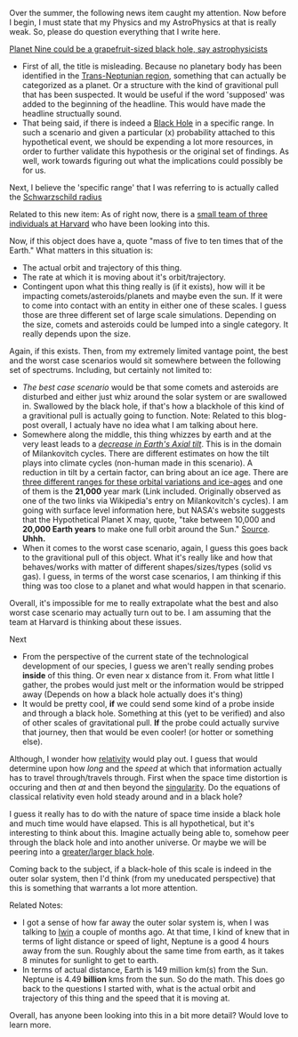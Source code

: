 Over the summer, the following news item caught my attention. Now before I begin, I must state that my Physics and my AstroPhysics at that is really weak. So, please do question everything that I write here.

[Planet Nine could be a grapefruit-sized black hole, say astrophysicists](https://www.sciencefocus.com/news/planet-nine-could-be-a-grapefruit-sized-black-hole-say-astrophysicists/)

* First of all, the title is misleading. Because no planetary body has been identified in the [Trans-Neptunian region](https://en.wikipedia.org/wiki/Planets_beyond_Neptune), something that can actually be categorized as a planet. Or a structure with the kind of gravitional pull that has been suspected. It would be useful if the word 'supposed' was added to the beginning of the headline. This would have made the headline structually sound.
* That being said, if there is indeed a [Black Hole](https://en.wikipedia.org/wiki/Black_hole#:~:text=A%20black%20hole%20is%20a,to%20form%20a%20black%20hole.) in a specific range. In such a scenario and given a particular (x) probability attached to this hypothetical event, we should be expending a lot more resources, in order to further validate this hypothesis or the original set of findings. As well, work towards figuring out what the implications could possibly be for us.

Next, I believe the 'specific range' that I was referring to is actually called the [Schwarzschild radius](https://en.wikipedia.org/wiki/Schwarzschild_radius)

Related to this new item:  As of right now, there is a [small team of three individuals at Harvard](https://www.cfa.harvard.edu/news/2020-13) who have been looking into this. 

Now, if this object does have a, quote "mass of five to ten times that of the Earth." What matters in this situation is:
* The actual orbit and trajectory of this thing. 
* The rate at which it is moving about it's orbit/trajectory. 
* Contingent upon what this thing really is (if it exists), how will it be impacting comets/asteroids/planets and maybe even the sun. If it were to come into contact with an entity in either one of these scales. I guess those are three different set of large scale simulations. Depending on the size, comets and asteroids could be lumped into a single category. It really depends upon the size. 

Again, if this exists. Then, from my extremely limited vantage point, the best and the worst case scenarios would sit somewhere between the following set of spectrums. Including, but certainly not limited to:
* *The best case scenario* would be that some comets and asteroids are disturbed and either just whiz around the solar system or are swallowed in. Swallowed by the black hole, if that's how a blackhole of this kind of a gravitional pull is actually going to function. Note: Related to this blog-post overall, I actualy have no idea what I am talking about here. 
* Somewhere along the middle, this thing whizzes by earth and at the very least leads to a [*decrease in Earth's Axial tilt*](https://en.wikipedia.org/wiki/Milankovitch_cycles#Axial_tilt_(obliquity)). This is in the domain of Milankovitch cycles. There are different estimates on how the tilt plays into climate cycles (non-human made in this scenario). A reduction in tilt by a certain factor, can bring about an ice age. There are [three different ranges for these orbital variations and ice-ages](https://phys.org/news/2017-01-earth-orbital-variations-sea-ice.html) and one of them is the **21,000** year mark (Link included. Originally observed as one of the two links via Wikipedia's entry on Milankovitch's cycles). I am going with surface level information here, but NASA's website suggests that the Hypothetical Planet X may, quote, "take between 10,000 and **20,000 Earth years** to make one full orbit around the Sun." [Source](https://solarsystem.nasa.gov/planets/hypothetical-planet-x/in-depth/). **Uhhh.**  
* When it comes to the worst case scenario, again, I guess this goes back to the gravitional pull of this object. What it's really like and how that behaves/works with matter of different shapes/sizes/types (solid vs gas). I guess, in terms of the worst case scenarios, I am thinking if this thing was too close to a planet and what would happen in that scenario.

Overall, it's impossible for me to really extrapolate what the best and also worst case scenario may actually turn out to be. I am assuming that the team at Harvard is thinking about these issues.

Next
* From the perspective of the current state of the technological development of our species, I guess we aren't really sending probes **inside** of this thing. Or even near x distance from it. From what little I gather, the probes would just melt or the information would be stripped away (Depends on how a black hole actually does it's thing)
* It would be pretty cool, **if** we could send some kind of a probe inside and through a black hole. Something at this (yet to be verified) and also of other scales of gravitational pull. **If** the probe could actually survive that journey, then that would be even cooler! (or hotter or something else). 

Although, I wonder how [relativity](https://en.wikipedia.org/wiki/Theory_of_relativity) would play out. I guess that would determine upon how *long* and the *speed* at which that information actually has to travel through/travels through. First when the space time distortion is occuring and then *at* and then beyond the [singularity](https://en.wikipedia.org/wiki/Gravitational_singularity). Do the equations of classical relativity even hold steady around and in a black hole? 

I guess it really has to do with the nature of space time inside a black hole and much time would have elapsed. This is all hypothetical, but it's interesting to think about this. Imagine actually being able to, somehow peer through the black hole and into another universe. Or maybe we will be peering into a [greater/larger black hole](https://en.wikipedia.org/wiki/Multiverse#Black-hole_cosmology).

Coming back to the subject, if a black-hole of this scale is indeed in the outer solar system, then I'd think (from my uneducated perspective) that this is something that warrants a lot more attention.

Related Notes:
* I got a sense of how far away the outer solar system is, when I was talking to [Iwin](https://www.linkedin.com/in/iwinmatthew) a couple of months ago. At that time, I kind of knew that in terms of light distance or speed of light, Neptune is a good 4 hours away from the sun. Roughly about the same time from earth, as it takes 8 minutes for sunlight to get to earth. 
* In terms of actual distance, Earth is 149 million km(s) from the Sun. Neptune is 4.49 **billion** kms from the sun. So do the math. This does go back to the questions I started with, what is the actual orbit and trajectory of this thing and the speed that it is moving at. 

Overall, has anyone been looking into this in a bit more detail? Would love to learn more.
